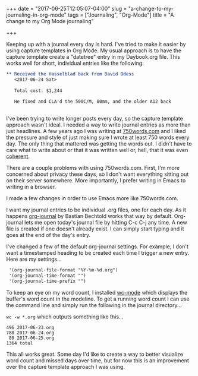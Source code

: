 +++
date = "2017-06-25T12:05:07-04:00"
slug = "a-change-to-my-journaling-in-org-mode"
tags = ["Journaling", "Org-Mode"]
title = "A change to my Org Mode journaling"

+++

Keeping up with a journal every day is hard. I've tried to make it easier by
using capture templates in Org Mode. My usual approach is to have the capture
template create a "datetree" entry in my Daybook.org file. This works well for
short, individual entries like the following:

``` orgmode
** Received the Hasselblad back from David Odess
   <2017-06-24 Sat>
   
   Total cost: $1,244
   
   He fixed and CLA'd the 500C/M, 80mm, and the older A12 back
   
```

I've been trying to write longer posts every day, so the capture template
approach wasn't ideal. I needed a way to write journal entries as more than
just headlines. A few years ago I was writing
at [750words.com](http://750words.com) and I liked the pressure and style of
just making sure I wrote at least 750 words every day. The only thing that
mattered was getting the words out. I didn't have to care what to write about or
that it was written well or, hell, that it was
even [coherent](https://baty.net/2012/750-words/).

There are a couple problems with using 750words.com. First, I'm more concerned
about privacy these days, so I don't want everything sitting out on their server
somewhere. More importantly, I prefer writing in Emacs to writing in a browser.

I made a few changes in order to use Emacs more like 750words.com.

I want my journal entries to be individual .org files, one for each day. As it
happens [org-journal](https://github.com/bastibe/org-journal) by Bastian
Bechtold works that way by default. Org-journal lets me open today's journal
file by hitting C-c C-j any time. A new file is created if one doesn't already
exist. I can simply start typing and it goes at the end of the day's entry.

I've changed a few of the default org-journal settings. For example, I don't
want a timestamped heading to be created each time I trigger a new entry.
Here are my settings...

``` orgmode
 '(org-journal-file-format "%Y-%m-%d.org")
 '(org-journal-time-format "")
 '(org-journal-time-prefix "")

```

To keep an eye on my word count, I
installed [wc-mode](https://github.com/bnbeckwith/wc-mode) which displays the
buffer's word count in the modeline. To get a running word count I can use the
command line and simply run the following in the journal directory...

`wc -w *.org` which outputs something like this...

```
496 2017-06-23.org
788 2017-06-24.org
 80 2017-06-25.org
1364 total
```

This all works great. Some day I'd like to create a way to better visualize word
count and missed days over time, but for now this is an improvement over the
capture template approach I was using.






